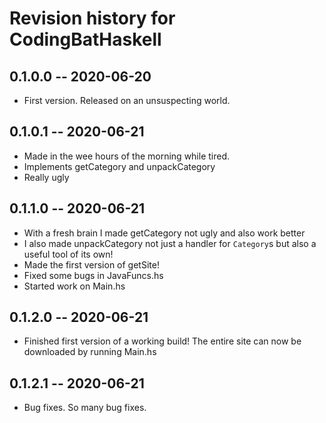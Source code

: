 # Revision history for CodingBatHaskell

## 0.1.0.0 -- 2020-06-20

* First version. Released on an unsuspecting world.

## 0.1.0.1 -- 2020-06-21

* Made in the wee hours of the morning while tired.  
* Implements getCategory and unpackCategory  
* Really ugly

## 0.1.1.0 -- 2020-06-21

* With a fresh brain I made getCategory not ugly and also work better
* I also made unpackCategory not just a handler for `Category`s but also a useful tool of its own!
* Made the first version of getSite!
* Fixed some bugs in JavaFuncs.hs
* Started work on Main.hs

## 0.1.2.0 -- 2020-06-21

* Finished first version of a working build! The entire site can now be downloaded by running Main.hs

## 0.1.2.1 -- 2020-06-21

* Bug fixes. So many bug fixes.